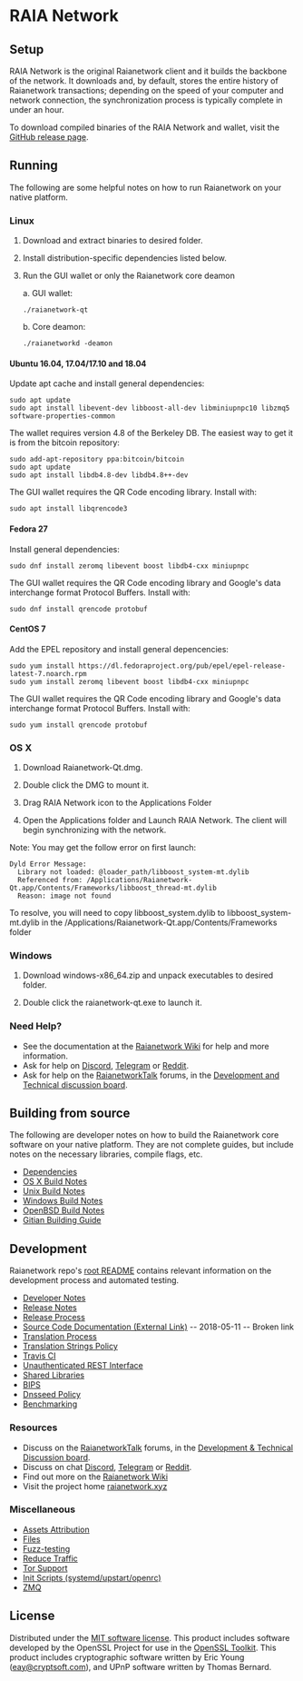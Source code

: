 RAIA Network
==============

Setup
---------------------
RAIA Network is the original Raianetwork client and it builds the backbone of the network. It downloads and, by default, stores the entire history of Raianetwork transactions; depending on the speed of your computer and network connection, the synchronization process is typically complete in under an hour.

To download compiled binaries of the RAIA Network and wallet, visit the [GitHub release page](https://github.com/Raianetwork/Raia-Network-core/releases).

Running
---------------------
The following are some helpful notes on how to run Raianetwork on your native platform.

### Linux

1) Download and extract binaries to desired folder.

2) Install distribution-specific dependencies listed below.

3) Run the GUI wallet or only the Raianetwork core deamon

   a. GUI wallet:
   
   `./raianetwork-qt`

   b. Core deamon:
   
   `./raianetworkd -deamon`

#### Ubuntu 16.04, 17.04/17.10 and 18.04

Update apt cache and install general dependencies:

```
sudo apt update
sudo apt install libevent-dev libboost-all-dev libminiupnpc10 libzmq5 software-properties-common
```

The wallet requires version 4.8 of the Berkeley DB. The easiest way to get it is from the bitcoin repository: 

```
sudo add-apt-repository ppa:bitcoin/bitcoin
sudo apt update
sudo apt install libdb4.8-dev libdb4.8++-dev
```

The GUI wallet requires the QR Code encoding library. Install with:

`sudo apt install libqrencode3`

#### Fedora 27

Install general dependencies:

`sudo dnf install zeromq libevent boost libdb4-cxx miniupnpc`

The GUI wallet requires the QR Code encoding library and Google's data interchange format Protocol Buffers. Install with:

`sudo dnf install qrencode protobuf`

#### CentOS 7

Add the EPEL repository and install general depencencies:

```
sudo yum install https://dl.fedoraproject.org/pub/epel/epel-release-latest-7.noarch.rpm
sudo yum install zeromq libevent boost libdb4-cxx miniupnpc
```

The GUI wallet requires the QR Code encoding library and Google's data interchange format Protocol Buffers. Install with:

`sudo yum install qrencode protobuf`

### OS X

1) Download Raianetwork-Qt.dmg.

2) Double click the DMG to mount it. 

3) Drag RAIA Network icon to the Applications Folder


4) Open the Applications folder and Launch RAIA Network. The client will begin synchronizing with the network.


Note: You may get the follow error on first launch:
```
Dyld Error Message:
  Library not loaded: @loader_path/libboost_system-mt.dylib
  Referenced from: /Applications/Raianetwork-Qt.app/Contents/Frameworks/libboost_thread-mt.dylib
  Reason: image not found
```
To resolve, you will need to copy libboost_system.dylib to libboost_system-mt.dylib in the /Applications/Raianetwork-Qt.app/Contents/Frameworks folder

### Windows

1) Download windows-x86_64.zip and unpack executables to desired folder.

2) Double click the raianetwork-qt.exe to launch it.

### Need Help?

- See the documentation at the [Raianetwork Wiki](https://raianetwork.wiki/wiki/RAIANETWORKCOIN_Wiki)
for help and more information.
- Ask for help on [Discord](https://discord.gg/DUkcBst), [Telegram](https://t.me/RaianetworkDev) or [Reddit](https://www.reddit.com/r/Raianetwork/).
- Ask for help on the [RaianetworkTalk](https://www.bitcointalk.org/) forums, in the [Development and Technical discussion board](https://www.bitcointalk.org/?forum=661517).

Building from source
---------------------
The following are developer notes on how to build the Raianetwork core software on your native platform. They are not complete guides, but include notes on the necessary libraries, compile flags, etc.

- [Dependencies](https://github.com/Raianetwork/Raia-Network-core/tree/master/doc/dependencies.md)
- [OS X Build Notes](https://github.com/Raianetwork/Raia-Network-core/tree/master/doc/build-osx.md)
- [Unix Build Notes](https://github.com/Raianetwork/Raia-Network-core/tree/master/doc/build-unix.md)
- [Windows Build Notes](https://github.com/Raianetwork/Raia-Network-core/tree/master/doc/build-windows.md)
- [OpenBSD Build Notes](https://github.com/Raianetwork/Raia-Network-core/tree/master/doc/build-openbsd.md)
- [Gitian Building Guide](https://github.com/Raianetwork/Raia-Network-core/tree/master/doc/gitian-building.md)

Development
---------------------
Raianetwork repo's [root README](https://github.com/Raianetwork/Raia-Network-core/blob/master/README.md) contains relevant information on the development process and automated testing.

- [Developer Notes](https://github.com/Raianetwork/Raia-Network-core/blob/master/doc/developer-notes.md)
- [Release Notes](https://github.com/Raianetwork/Raia-Network-core/blob/master/doc/release-notes.md)
- [Release Process](https://github.com/Raianetwork/Raia-Network-core/blob/master/doc/release-process.md)
- [Source Code Documentation (External Link)](https://dev.visucore.com/raianetwork/doxygen/) -- 2018-05-11 -- Broken link
- [Translation Process](https://github.com/Raianetwork/Raia-Network-core/blob/master/doc/translation_process.md)
- [Translation Strings Policy](https://github.com/Raianetwork/Raia-Network-core/blob/master/doc/translation_strings_policy.md)
- [Travis CI](https://github.com/Raianetwork/Raia-Network-core/blob/master/doc/travis-ci.md)
- [Unauthenticated REST Interface](https://github.com/Raianetwork/Raia-Network-core/blob/master/doc/REST-interface.md)
- [Shared Libraries](https://github.com/Raianetwork/Raia-Network-core/blob/master/doc/shared-libraries.md)
- [BIPS](https://github.com/Raianetwork/Raia-Network-core/blob/master/doc/bips.md)
- [Dnsseed Policy](https://github.com/Raianetwork/Raia-Network-core/blob/master/doc/dnsseed-policy.md)
- [Benchmarking](https://github.com/Raianetwork/Raia-Network-core/blob/master/doc/benchmarking.md)

### Resources
- Discuss on the [RaianetworkTalk](https://www.bitcointalk.org/) forums, in the [Development & Technical Discussion board](---).
- Discuss on chat [Discord](----), [Telegram](---) or [Reddit](---).
- Find out more on the [Raianetwork Wiki](---)
- Visit the project home [raianetwork.xyz](https://raianetwork.xyz)

### Miscellaneous
- [Assets Attribution](https://github.com/Raianetwork/Raia-Network-core/blob/master/doc/assets-attribution.md)
- [Files](https://github.com/Raianetwork/Raia-Network-core/blob/master/doc/files.md)
- [Fuzz-testing](https://github.com/Raianetwork/Raia-Network-core/blob/master/doc/fuzzing.md)
- [Reduce Traffic](https://github.com/Raianetwork/Raia-Network-core/blob/master/doc/reduce-traffic.md)
- [Tor Support](https://github.com/Raianetwork/Raia-Network-core/blob/master/doc/tor.md)
- [Init Scripts (systemd/upstart/openrc)](https://github.com/Raianetwork/Raia-Network-core/blob/master/doc/init.md)
- [ZMQ](https://github.com/Raianetwork/Raia-Network-core/blob/master/doc/zmq.md)

License
---------------------
Distributed under the [MIT software license](https://github.com/Raianetwork/Raia-Network-core/blob/master/COPYING).
This product includes software developed by the OpenSSL Project for use in the [OpenSSL Toolkit](https://www.openssl.org/). This product includes
cryptographic software written by Eric Young ([eay@cryptsoft.com](mailto:eay@cryptsoft.com)), and UPnP software written by Thomas Bernard.
